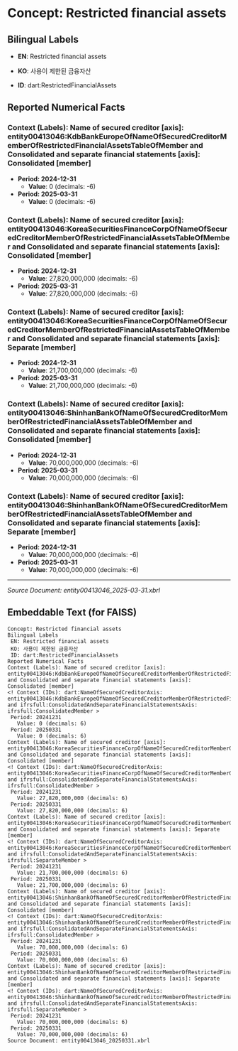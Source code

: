 # Concept: Restricted financial assets

## Bilingual Labels
- **EN**: Restricted financial assets
- **KO**: 사용이 제한된 금융자산

- **ID**: dart:RestrictedFinancialAssets

## Reported Numerical Facts

### **Context (Labels): Name of secured creditor [axis]: entity00413046:KdbBankEuropeOfNameOfSecuredCreditorMemberOfRestrictedFinancialAssetsTableOfMember and Consolidated and separate financial statements [axis]: Consolidated [member]**
<!-- Context (IDs): dart:NameOfSecuredCreditorAxis: entity00413046:KdbBankEuropeOfNameOfSecuredCreditorMemberOfRestrictedFinancialAssetsTableOfMember and ifrs-full:ConsolidatedAndSeparateFinancialStatementsAxis: ifrs-full:ConsolidatedMember -->
- **Period: 2024-12-31**
  - **Value**: 0 (decimals: -6)
- **Period: 2025-03-31**
  - **Value**: 0 (decimals: -6)

### **Context (Labels): Name of secured creditor [axis]: entity00413046:KoreaSecuritiesFinanceCorpOfNameOfSecuredCreditorMemberOfRestrictedFinancialAssetsTableOfMember and Consolidated and separate financial statements [axis]: Consolidated [member]**
<!-- Context (IDs): dart:NameOfSecuredCreditorAxis: entity00413046:KoreaSecuritiesFinanceCorpOfNameOfSecuredCreditorMemberOfRestrictedFinancialAssetsTableOfMember and ifrs-full:ConsolidatedAndSeparateFinancialStatementsAxis: ifrs-full:ConsolidatedMember -->
- **Period: 2024-12-31**
  - **Value**: 27,820,000,000 (decimals: -6)
- **Period: 2025-03-31**
  - **Value**: 27,820,000,000 (decimals: -6)

### **Context (Labels): Name of secured creditor [axis]: entity00413046:KoreaSecuritiesFinanceCorpOfNameOfSecuredCreditorMemberOfRestrictedFinancialAssetsTableOfMember and Consolidated and separate financial statements [axis]: Separate [member]**
<!-- Context (IDs): dart:NameOfSecuredCreditorAxis: entity00413046:KoreaSecuritiesFinanceCorpOfNameOfSecuredCreditorMemberOfRestrictedFinancialAssetsTableOfMember and ifrs-full:ConsolidatedAndSeparateFinancialStatementsAxis: ifrs-full:SeparateMember -->
- **Period: 2024-12-31**
  - **Value**: 21,700,000,000 (decimals: -6)
- **Period: 2025-03-31**
  - **Value**: 21,700,000,000 (decimals: -6)

### **Context (Labels): Name of secured creditor [axis]: entity00413046:ShinhanBankOfNameOfSecuredCreditorMemberOfRestrictedFinancialAssetsTableOfMember and Consolidated and separate financial statements [axis]: Consolidated [member]**
<!-- Context (IDs): dart:NameOfSecuredCreditorAxis: entity00413046:ShinhanBankOfNameOfSecuredCreditorMemberOfRestrictedFinancialAssetsTableOfMember and ifrs-full:ConsolidatedAndSeparateFinancialStatementsAxis: ifrs-full:ConsolidatedMember -->
- **Period: 2024-12-31**
  - **Value**: 70,000,000,000 (decimals: -6)
- **Period: 2025-03-31**
  - **Value**: 70,000,000,000 (decimals: -6)

### **Context (Labels): Name of secured creditor [axis]: entity00413046:ShinhanBankOfNameOfSecuredCreditorMemberOfRestrictedFinancialAssetsTableOfMember and Consolidated and separate financial statements [axis]: Separate [member]**
<!-- Context (IDs): dart:NameOfSecuredCreditorAxis: entity00413046:ShinhanBankOfNameOfSecuredCreditorMemberOfRestrictedFinancialAssetsTableOfMember and ifrs-full:ConsolidatedAndSeparateFinancialStatementsAxis: ifrs-full:SeparateMember -->
- **Period: 2024-12-31**
  - **Value**: 70,000,000,000 (decimals: -6)
- **Period: 2025-03-31**
  - **Value**: 70,000,000,000 (decimals: -6)

---
*Source Document: entity00413046_2025-03-31.xbrl*
## Embeddable Text (for FAISS)
```text
Concept: Restricted financial assets
Bilingual Labels
 EN: Restricted financial assets
 KO: 사용이 제한된 금융자산
 ID: dart:RestrictedFinancialAssets
Reported Numerical Facts
Context (Labels): Name of secured creditor [axis]: entity00413046:KdbBankEuropeOfNameOfSecuredCreditorMemberOfRestrictedFinancialAssetsTableOfMember and Consolidated and separate financial statements [axis]: Consolidated [member]
<! Context (IDs): dart:NameOfSecuredCreditorAxis: entity00413046:KdbBankEuropeOfNameOfSecuredCreditorMemberOfRestrictedFinancialAssetsTableOfMember and ifrsfull:ConsolidatedAndSeparateFinancialStatementsAxis: ifrsfull:ConsolidatedMember >
 Period: 20241231
   Value: 0 (decimals: 6)
 Period: 20250331
   Value: 0 (decimals: 6)
Context (Labels): Name of secured creditor [axis]: entity00413046:KoreaSecuritiesFinanceCorpOfNameOfSecuredCreditorMemberOfRestrictedFinancialAssetsTableOfMember and Consolidated and separate financial statements [axis]: Consolidated [member]
<! Context (IDs): dart:NameOfSecuredCreditorAxis: entity00413046:KoreaSecuritiesFinanceCorpOfNameOfSecuredCreditorMemberOfRestrictedFinancialAssetsTableOfMember and ifrsfull:ConsolidatedAndSeparateFinancialStatementsAxis: ifrsfull:ConsolidatedMember >
 Period: 20241231
   Value: 27,820,000,000 (decimals: 6)
 Period: 20250331
   Value: 27,820,000,000 (decimals: 6)
Context (Labels): Name of secured creditor [axis]: entity00413046:KoreaSecuritiesFinanceCorpOfNameOfSecuredCreditorMemberOfRestrictedFinancialAssetsTableOfMember and Consolidated and separate financial statements [axis]: Separate [member]
<! Context (IDs): dart:NameOfSecuredCreditorAxis: entity00413046:KoreaSecuritiesFinanceCorpOfNameOfSecuredCreditorMemberOfRestrictedFinancialAssetsTableOfMember and ifrsfull:ConsolidatedAndSeparateFinancialStatementsAxis: ifrsfull:SeparateMember >
 Period: 20241231
   Value: 21,700,000,000 (decimals: 6)
 Period: 20250331
   Value: 21,700,000,000 (decimals: 6)
Context (Labels): Name of secured creditor [axis]: entity00413046:ShinhanBankOfNameOfSecuredCreditorMemberOfRestrictedFinancialAssetsTableOfMember and Consolidated and separate financial statements [axis]: Consolidated [member]
<! Context (IDs): dart:NameOfSecuredCreditorAxis: entity00413046:ShinhanBankOfNameOfSecuredCreditorMemberOfRestrictedFinancialAssetsTableOfMember and ifrsfull:ConsolidatedAndSeparateFinancialStatementsAxis: ifrsfull:ConsolidatedMember >
 Period: 20241231
   Value: 70,000,000,000 (decimals: 6)
 Period: 20250331
   Value: 70,000,000,000 (decimals: 6)
Context (Labels): Name of secured creditor [axis]: entity00413046:ShinhanBankOfNameOfSecuredCreditorMemberOfRestrictedFinancialAssetsTableOfMember and Consolidated and separate financial statements [axis]: Separate [member]
<! Context (IDs): dart:NameOfSecuredCreditorAxis: entity00413046:ShinhanBankOfNameOfSecuredCreditorMemberOfRestrictedFinancialAssetsTableOfMember and ifrsfull:ConsolidatedAndSeparateFinancialStatementsAxis: ifrsfull:SeparateMember >
 Period: 20241231
   Value: 70,000,000,000 (decimals: 6)
 Period: 20250331
   Value: 70,000,000,000 (decimals: 6)
Source Document: entity00413046_20250331.xbrl
```